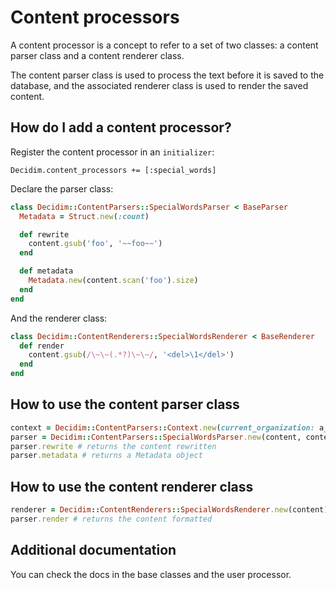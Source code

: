 # Content processors

A content processor is a concept to refer to a set of two classes: a content parser class and a content renderer class.

The content parser class is used to process the text before it is saved to the database, and the associated renderer class is used to render the saved content.

## How do I add a content processor?

Register the content processor in an `initializer`:

```
Decidim.content_processors += [:special_words]
```

Declare the parser class:

```rb
class Decidim::ContentParsers::SpecialWordsParser < BaseParser
  Metadata = Struct.new(:count)

  def rewrite
    content.gsub('foo', '~~foo~~')
  end

  def metadata
    Metadata.new(content.scan('foo').size)
  end
end
```

And the renderer class:

```rb
class Decidim::ContentRenderers::SpecialWordsRenderer < BaseRenderer
  def render
    content.gsub(/\~\~(.*?)\~\~/, '<del>\1</del>')
  end
end
```

## How to use the content parser class

```rb
context = Decidim::ContentParsers::Context.new(current_organization: a_decidim_organization)
parser = Decidim::ContentParsers::SpecialWordsParser.new(content, context)
parser.rewrite # returns the content rewritten
parser.metadata # returns a Metadata object
```

## How to use the content renderer class

```rb
renderer = Decidim::ContentRenderers::SpecialWordsRenderer.new(content)
parser.render # returns the content formatted
```

## Additional documentation

You can check the docs in the base classes and the user processor.
